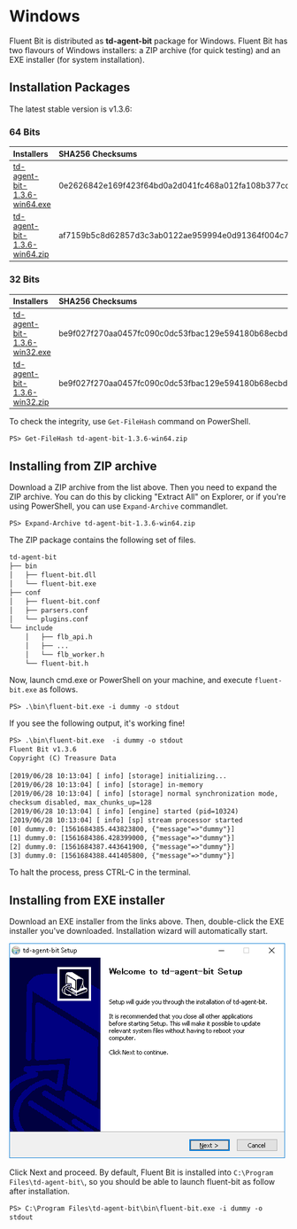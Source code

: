 # Windows

Fluent Bit is distributed as **td-agent-bit** package for Windows. Fluent Bit has two flavours of Windows installers: a ZIP archive \(for quick testing\) and an EXE installer \(for system installation\).

## Installation Packages

The latest stable version is v1.3.6:

### 64 Bits

| Installers | SHA256 Checksums |
| :--- | :--- |
| [td-agent-bit-1.3.6-win64.exe](http://fluentbit.io/releases/1.3/td-agent-bit-1.3.6-win64.exe) | 0e2626842e169f423f64bd0a2d041fc468a012fa108b377ccfc7ebc744762a6d |
| [td-agent-bit-1.3.6-win64.zip](http://fluentbit.io/releases/1.3/td-agent-bit-1.3.6-win64.zip) | af7159b5c8d62857d3c3ab0122ae959994e0d91364f004c73892e27df2dc9b49 |

### 32 Bits

| Installers | SHA256 Checksums |
| :--- | :--- |
| [td-agent-bit-1.3.6-win32.exe](http://fluentbit.io/releases/1.3/td-agent-bit-1.3.6-win32.exe) | be9f027f270aa0457fc090c0dc53fbac129e594180b68ecbd1f0db450a6ee3ba |
| [td-agent-bit-1.3.6-win32.zip](http://fluentbit.io/releases/1.3/td-agent-bit-1.3.6-win32.zip) | be9f027f270aa0457fc090c0dc53fbac129e594180b68ecbd1f0db450a6ee3ba |

To check the integrity, use `Get-FileHash` command on PowerShell.

```text
PS> Get-FileHash td-agent-bit-1.3.6-win64.zip
```

## Installing from ZIP archive

Download a ZIP archive from the list above. Then you need to expand the ZIP archive. You can do this by clicking "Extract All" on Explorer, or if you're using PowerShell, you can use `Expand-Archive` commandlet.

```text
PS> Expand-Archive td-agent-bit-1.3.6-win64.zip
```

The ZIP package contains the following set of files.

```text
td-agent-bit
├── bin
│   ├── fluent-bit.dll
│   └── fluent-bit.exe
├── conf
│   ├── fluent-bit.conf
│   ├── parsers.conf
│   └── plugins.conf
└── include
    │   ├── flb_api.h
    │   ├── ...
    │   └── flb_worker.h
    └── fluent-bit.h
```

Now, launch cmd.exe or PowerShell on your machine, and execute `fluent-bit.exe` as follows.

```text
PS> .\bin\fluent-bit.exe -i dummy -o stdout
```

If you see the following output, it's working fine!

```text
PS> .\bin\fluent-bit.exe  -i dummy -o stdout
Fluent Bit v1.3.6
Copyright (C) Treasure Data

[2019/06/28 10:13:04] [ info] [storage] initializing...
[2019/06/28 10:13:04] [ info] [storage] in-memory
[2019/06/28 10:13:04] [ info] [storage] normal synchronization mode, checksum disabled, max_chunks_up=128
[2019/06/28 10:13:04] [ info] [engine] started (pid=10324)
[2019/06/28 10:13:04] [ info] [sp] stream processor started
[0] dummy.0: [1561684385.443823800, {"message"=>"dummy"}]
[1] dummy.0: [1561684386.428399000, {"message"=>"dummy"}]
[2] dummy.0: [1561684387.443641900, {"message"=>"dummy"}]
[3] dummy.0: [1561684388.441405800, {"message"=>"dummy"}]
```

To halt the process, press CTRL-C in the terminal.

## Installing from EXE installer

Download an EXE installer from the links above. Then, double-click the EXE installer you've downloaded. Installation wizard will automatically start.

![](../.gitbook/assets/windows_installer%20%281%29.png)

Click Next and proceed. By default, Fluent Bit is installed into `C:\Program Files\td-agent-bit\`, so you should be able to launch fluent-bit as follow after installation.

```text
PS> C:\Program Files\td-agent-bit\bin\fluent-bit.exe -i dummy -o stdout
```
